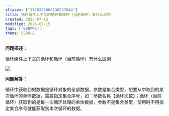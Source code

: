```yaml
---
aliases: ["1970281668130257644"]
title: 循环组件上下文的循环和循环（当前循环）有什么区别
created: 2025-07-15
modified: 2025-07-15
tags: ['ESB中心']
theme: ESB中心
---
```


**问题描述：**

循环组件上下文的循环和循环（当前循环）有什么区别

![](d4d6777d63e1d85b48e51fa3eb437d1c.jpg)

**问题解答：**

循环中获取到的数据是循环对象的全部数据，参数是集合类型，想要从中取到的某次循环的单体数据，需要指定集合序号，如：参数名称【循环次数】；循环（当前循环）获取到的是每一次循环处理的单体数据，参数不是集合类型，使用时不用指定集合序号就能获取到本次循环的数据。